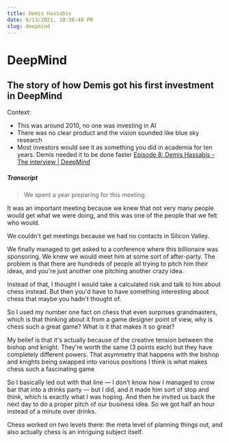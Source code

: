```yaml
---
title: Demis Hassabis
date: 9/13/2021, 10:38:48 PM
slug: deepmind
---
```

# DeepMind

## The story of how Demis got his first investment in DeepMind
Context:
- This was around 2010, no one was investing in AI
- There was no clear product and the vision sounded like blue sky research
- Most investors would see it as something you did in academia for ten years. Demis needed it to be done faster
[Episode 8: Demis Hassabis - The interview \| DeepMind](https://deepmind.com/blog/article/podcast-episode-8-demis-hassabis-interview)

##### Transcript

> We spent a year preparing for this meeting.

It was an important meeting because we knew that not very many people would get what we were doing, and this was one of the people that we felt who would.

We couldn't get meetings because we had no contacts in Silicon Valley.

We finally managed to get asked to a conference where this billionaire was sponsoring. We knew we would meet him at some sort of after-party.
The problem is that there are hundreds of people all trying to pitch him their ideas, and you're just another one pitching another crazy idea.

Instead of that, I thought I would take a calculated risk and talk to him about chess instead. But then you'd have to have something interesting about chess that maybe you hadn't thought of.

So I used my number one fact on chess that even surprises grandmasters, which is that thinking about it from a game designer point of view, why is chess such a great game? What is it that makes it so great?

My belief is that it's actually because of the creative tension between the bishop and knight. They're worth the same (3 points each) but they have completely different powers. That asymmetry that happens with the bishop and knights being swapped into various positions I think is what makes chess such a fascinating game

So I basically led out with that line — I don't know how I managed to crow bar that into a drinks party — but I did, and it made him sort of stop and think, which is exactly what I was hoping. And then he invited us back the next day to do a proper pitch of our business idea. So we got half an hour instead of a minute over drinks.

Chess worked on two levels there: the meta level of planning things out, and also actually chess is an intriguing subject itself.